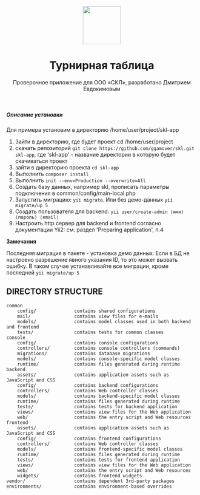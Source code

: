 <div align="center">
    <a href="https://github.com/ggamover/skl" target="_blank">
        <img src="http://gamover.ru/images/gapp-logo.png" height="100px">
    </a>
    <h1 align="center">Турнирная таблица</h1>
    <p>Проверочное приложение для ООО «СКЛ», разработано Дмитрием Евдокимовым</p>
    <br>
</div>

<h5>Описание установки</h5>
Для примера установим в директорию /home/user/project/skl-app
<ol>
  <li>Зайти в директорию, где будет проект cd /home/user/project</li>
  <li>скачать репозиторий <code>git clone https://github.com/ggamover/skl.git skl-app</code>, 
  где 'skl-app' - название директории в которую будет скачиваться проект</li>
  <li>зайти в директорию проекта <code>cd skl-app</code></li>
  <li>Выполнить <code>composer install</code></li>
  <li>Выполнить <code>init --env=Production --overwrite=All</code></li>
  <li>Создать базу данных, например skl, прописать параметры подключения в common/config/main-local.php</li>
  <li>Запустить миграцию: <code>yii migrate</code>. Или без демо-данных <code>yii migrate/up 5</code></li>
  <li>Создать пользователя для backend: <code>yii user/create-admin &lang;имя&rang; &lang;пароль&rang; &lang;email&rang;</code></li>
  <li>Настроить http сервер для backend и frontend согласно документации Yii2:
    <a href="https://www.yiiframework.com/extension/yiisoft/yii2-app-advanced/doc/guide/2.0/en/start-installation"></a>
     см. раздел 'Preparing application', п.4
  </li>
</ol>

<p><strong>Замечания</strong></p>
<p>Последняя миграция в пакете - установка демо данных. Если в БД не настроено разрешение явного указания ID, 
то это может вызвать ошибку. В таком случае устанавливайте все миграции, кроме последней <code>yii migrate/up 5</code></p>

DIRECTORY STRUCTURE
-------------------

```
common
    config/              contains shared configurations
    mail/                contains view files for e-mails
    models/              contains model classes used in both backend and frontend
    tests/               contains tests for common classes    
console
    config/              contains console configurations
    controllers/         contains console controllers (commands)
    migrations/          contains database migrations
    models/              contains console-specific model classes
    runtime/             contains files generated during runtime
backend
    assets/              contains application assets such as JavaScript and CSS
    config/              contains backend configurations
    controllers/         contains Web controller classes
    models/              contains backend-specific model classes
    runtime/             contains files generated during runtime
    tests/               contains tests for backend application    
    views/               contains view files for the Web application
    web/                 contains the entry script and Web resources
frontend
    assets/              contains application assets such as JavaScript and CSS
    config/              contains frontend configurations
    controllers/         contains Web controller classes
    models/              contains frontend-specific model classes
    runtime/             contains files generated during runtime
    tests/               contains tests for frontend application
    views/               contains view files for the Web application
    web/                 contains the entry script and Web resources
    widgets/             contains frontend widgets
vendor/                  contains dependent 3rd-party packages
environments/            contains environment-based overrides
```
